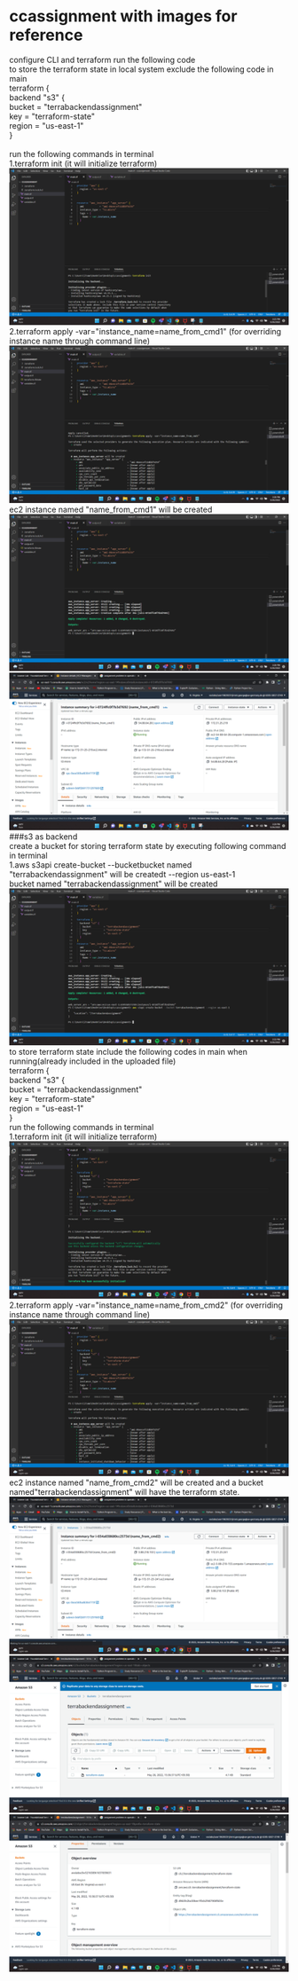 # ccassignment with images for reference
configure CLI and terraform  run the following code 
<br />
to store the terraform state in local system exclude the following code in main
<br />
terraform {
<br />
  backend "s3" {
  <br />
    bucket         = "terrabackendassignment"
    <br />
    key            = "terraform-state"
    <br />
    region         = "us-east-1"
    <br />
  }
<br />  
run the following commands in terminal
<br />
1.terraform init (it will initialize terraform)
<br />
![](images/cc1.png)
<br />
2.terraform apply -var="instance_name=name_from_cmd1" (for overriding instance name through command line)
<br />
![](images/cc2.png)
<br />
ec2 instance named "name_from_cmd1" will be created
<br />
![](images/cc3.png)
<br />
![](images/cc4.png)
<br />
###s3 as backend
<br />
create a bucket for storing terraform state by executing following command in terminal
<br />
1.aws s3api create-bucket --bucketbucket named "terrabackendassignment" will be createdt --region us-east-1
<br />
bucket named "terrabackendassignment" will be created
<br />
![](images/cc5.png)
<br />
to store terraform state include the following codes in main when running(already included in the uploaded file)
<br />
terraform {
<br />
  backend "s3" {
  <br />
    bucket         = "terrabackendassignment"
    <br />
    key            = "terraform-state"
    <br />
    region         = "us-east-1"
    <br />
  }
  <br />
run the following commands in terminal
<br />
1.terraform init (it will initialize terraform)
<br />
![](images/cc6.png)
<br />
2.terraform apply -var="instance_name=name_from_cmd2" (for overriding instance name through command line)
<br />
![](images/cc7.png)
ec2 instance named "name_from_cmd2" will be created and a bucket named"terrabackendassignment" will have the terraform state.
<br />
![](images/cc8.png)
<br />
![](images/cc9.png)
<br />
![](images/cc10.png)
